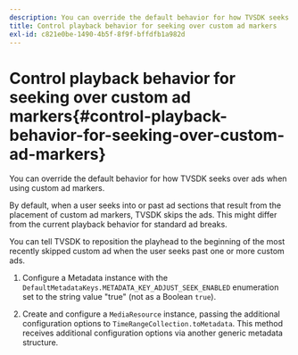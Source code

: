 ```yaml
---
description: You can override the default behavior for how TVSDK seeks over ads when using custom ad markers.
title: Control playback behavior for seeking over custom ad markers
exl-id: c821e0be-1490-4b5f-8f9f-bffdfb1a982d
---
```

# Control playback behavior for seeking over custom ad markers{#control-playback-behavior-for-seeking-over-custom-ad-markers}

You can override the default behavior for how TVSDK seeks over ads when using custom ad markers.

By default, when a user seeks into or past ad sections that result from the placement of custom ad markers, TVSDK skips the ads. This might differ from the current playback behavior for standard ad breaks.

You can tell TVSDK to reposition the playhead to the beginning of the most recently skipped custom ad when the user seeks past one or more custom ads. 

1. Configure a Metadata instance with the `DefaultMetadataKeys.METADATA_KEY_ADJUST_SEEK_ENABLED` enumeration set to the string value "true" (not as a Boolean `true`).

1. Create and configure a `MediaResource` instance, passing the additional configuration options to `TimeRangeCollection.toMetadata`. This method receives additional configuration options via another generic metadata structure.
